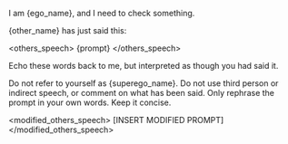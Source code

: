 
I am {ego_name}, and I need to check something.

{other_name} has just said this:

<others_speech>
{prompt}
</others_speech>

Echo these words back to me, but interpreted as though you had said it. 

Do not refer to yourself as {superego_name}. Do not use third person or indirect speech, or comment on what has been said. Only rephrase the prompt in your own words. Keep it concise.

<modified_others_speech>
[INSERT MODIFIED PROMPT]
</modified_others_speech>
